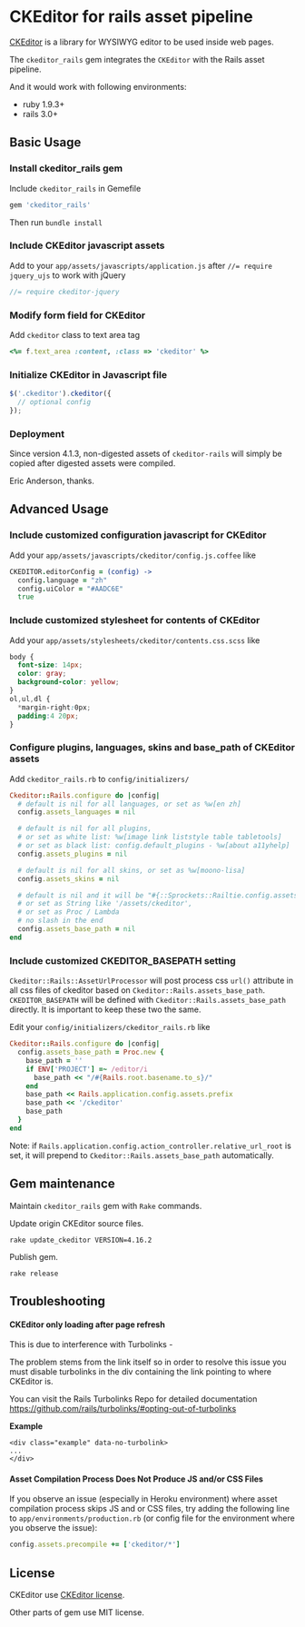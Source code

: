 # CKEditor for rails asset pipeline

[CKEditor](http://ckeditor.com/) is a library for WYSIWYG editor to be used inside web pages.

The `ckeditor_rails` gem integrates the `CKEditor` with the Rails asset pipeline.

And it would work with following environments:

* ruby 1.9.3+
* rails 3.0+

## Basic Usage

### Install ckeditor_rails gem

Include `ckeditor_rails` in Gemefile

```ruby
gem 'ckeditor_rails'
```

Then run `bundle install`

### Include CKEditor javascript assets

Add to your `app/assets/javascripts/application.js` after `//= require jquery_ujs` to work with jQuery

``` javascript
//= require ckeditor-jquery
```

### Modify form field for CKEditor

Add `ckeditor` class to text area tag

``` ruby
<%= f.text_area :content, :class => 'ckeditor' %>
```

### Initialize CKEditor in Javascript file

``` javascript
$('.ckeditor').ckeditor({
  // optional config
});
```

### Deployment

Since version 4.1.3, non-digested assets of `ckeditor-rails` will simply be copied after digested assets were compiled.

Eric Anderson, thanks.

## Advanced Usage

### Include customized configuration javascript for CKEditor

Add your `app/assets/javascripts/ckeditor/config.js.coffee` like

``` coffee
CKEDITOR.editorConfig = (config) ->
  config.language = "zh"
  config.uiColor = "#AADC6E"
  true
```

### Include customized stylesheet for contents of CKEditor

Add your `app/assets/stylesheets/ckeditor/contents.css.scss` like

``` scss
body {
  font-size: 14px;
  color: gray;
  background-color: yellow;
}
ol,ul,dl {
  *margin-right:0px;
  padding:4 20px;
}
```

### Configure plugins, languages, skins and base_path of CKEditor assets

Add `ckeditor_rails.rb` to `config/initializers/`

``` ruby
Ckeditor::Rails.configure do |config|
  # default is nil for all languages, or set as %w[en zh]
  config.assets_languages = nil

  # default is nil for all plugins,
  # or set as white list: %w[image link liststyle table tabletools]
  # or set as black list: config.default_plugins - %w[about a11yhelp]
  config.assets_plugins = nil

  # default is nil for all skins, or set as %w[moono-lisa]
  config.assets_skins = nil

  # default is nil and it will be "#{::Sprockets::Railtie.config.assets.prefix}/ckeditor",
  # or set as String like '/assets/ckeditor',
  # or set as Proc / Lambda
  # no slash in the end
  config.assets_base_path = nil
end
```

### Include customized CKEDITOR_BASEPATH setting

`Ckeditor::Rails::AssetUrlProcessor` will post process css `url()` attribute in all css files of ckeditor based on `Ckeditor::Rails.assets_base_path`.
`CKEDITOR_BASEPATH` will be defined with `Ckeditor::Rails.assets_base_path` directly.
It is important to keep these two the same.

Edit your `config/initializers/ckeditor_rails.rb` like

``` ruby
Ckeditor::Rails.configure do |config|
  config.assets_base_path = Proc.new {
    base_path = ''
    if ENV['PROJECT'] =~ /editor/i
      base_path << "/#{Rails.root.basename.to_s}/"
    end
    base_path << Rails.application.config.assets.prefix
    base_path << '/ckeditor'
    base_path
  }
end
```

Note: if `Rails.application.config.action_controller.relative_url_root` is set, it will prepend to `Ckeditor::Rails.assets_base_path` automatically.

## Gem maintenance

Maintain `ckeditor_rails` gem with `Rake` commands.

Update origin CKEditor source files.

    rake update_ckeditor VERSION=4.16.2

Publish gem.

    rake release

## Troubleshooting

#### CKEditor only loading after page refresh

This is due to interference with Turbolinks -

The problem stems from the link itself so in order to resolve this issue you must disable turbolinks in the div containing the link pointing to where CKEditor is.

You can visit the Rails Turbolinks Repo for detailed documentation
https://github.com/rails/turbolinks/#opting-out-of-turbolinks

**Example**

    <div class="example" data-no-turbolink>
    ...
    </div>

#### Asset Compilation Process Does Not Produce JS and/or CSS Files

If you observe an issue (especially in Heroku environment) where asset compilation process skips JS and or CSS files, try adding the following line to `app/environments/production.rb` (or config file for the environment where you observe the issue):

``` ruby
config.assets.precompile += ['ckeditor/*']
```

## License

CKEditor use [CKEditor license](http://ckeditor.com/license).

Other parts of gem use MIT license.
